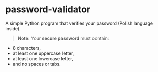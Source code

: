 # password-validator

A simple Python program that verifies your password (Polish language inside).

> **Note:** Your **secure password** must contain:

- 8 characters,
- at least one uppercase letter,
- at least one lowercase letter,
- and no spaces or tabs.
